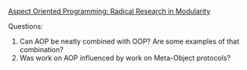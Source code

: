 [Aspect Oriented Programming: Radical Research in Modularity](https://www.youtube.com/watch?v=40Q16Ix-src)  

Questions:  
1. Can AOP be neatly combined with OOP? Are some examples of that combination?  
2. Was work on AOP influenced by work on Meta-Object protocols?
